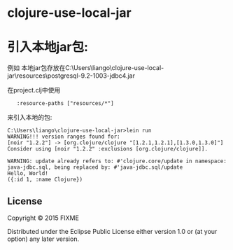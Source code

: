 # clojure-use-local-jar

# 引入本地jar包:

例如 本地jar包存放在C:\Users\liango\clojure-use-local-jar\resources\postgresql-9.2-1003-jdbc4.jar

在project.clj中使用
 ```
    :resource-paths ["resources/*"]
 ```
来引入本地的包:


```
C:\Users\liango\clojure-use-local-jar>lein run
WARNING!!! version ranges found for:
[noir "1.2.2"] -> [org.clojure/clojure "[1.2.1,1.2.1],[1.3.0,1.3.0]"]
Consider using [noir "1.2.2" :exclusions [org.clojure/clojure]].

WARNING: update already refers to: #'clojure.core/update in namespace: java-jdbc.sql, being replaced by: #'java-jdbc.sql/update
Hello, World!
({:id 1, :name Clojure})
```

## License

Copyright © 2015 FIXME

Distributed under the Eclipse Public License either version 1.0 or (at
your option) any later version.
